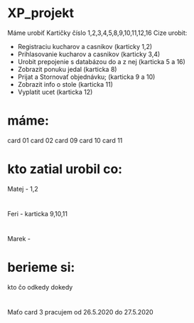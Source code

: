 # XP_projekt

Máme urobiť Kartičky číslo 1,2,3,4,5,8,9,10,11,12,16
Cize urobit:
- Registraciu kucharov a casnikov (karticky 1,2)
- Prihlasovanie kucharov a casnikov (karticky 3,4)
- Urobit prepojenie s databázou do a z nej (karticka 5 a 16)
- Zobrazit ponuku jedal (karticka 8)
- Prijat a Stornovať objednávku; (karticka 9 a 10)
- Zobrazit info o stole (karticka 11)
- Vyplatit ucet (karticka 12)


# máme:

card 01
card 02
card 09
card 10
card 11

# kto zatial urobil co:
Matej - 1,2
#
Feri - karticka 9,10,11
#
Marek - 

# berieme si:
kto       čo       odkedy   dokedy
#
Maťo     card 3        pracujem od 26.5.2020 do 27.5.2020
